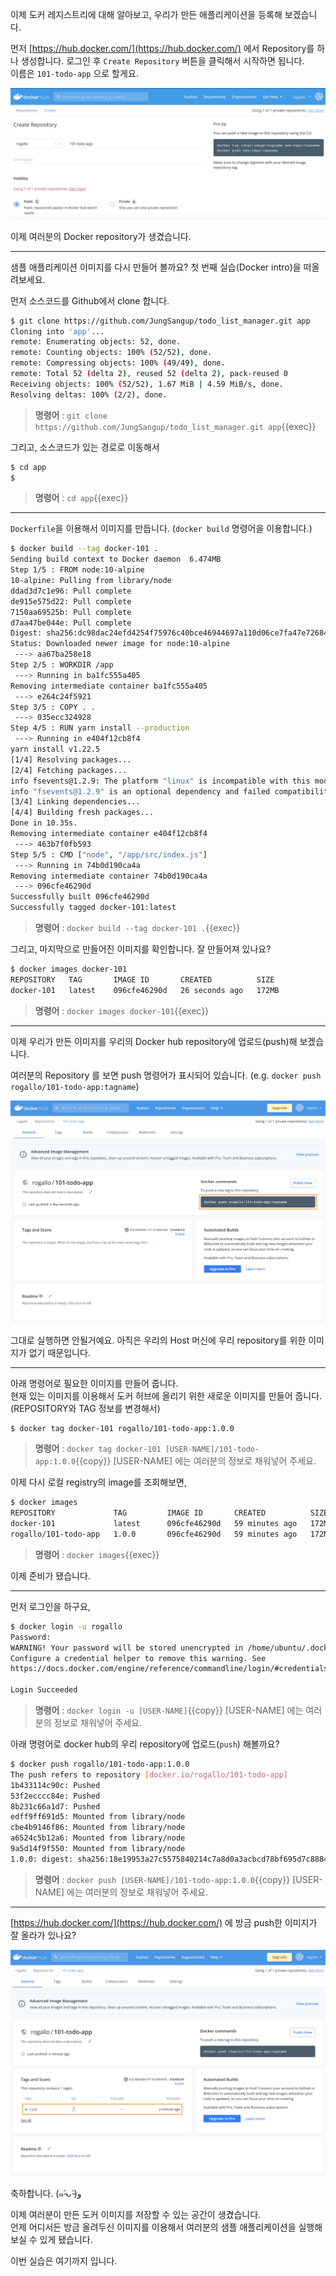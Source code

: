 이제 도커 레지스트리에 대해 알아보고, 우리가 만든 애플리케이션을 등록해 보겠습니다.

먼저 [https://hub.docker.com/](https://hub.docker.com/) 에서 Repository를 하나 생성합니다.
로그인 후 `Create Repository` 버튼을 클릭해서 시작하면 됩니다.   
이름은 `101-todo-app` 으로 할게요.

![](./img/create_repository1.png)

이제 여러분의 Docker repository가 생겼습니다.  

---

샘플 애플리케이션 이미지를 다시 만들어 볼까요?
첫 번째 실습(Docker intro)을 떠올려보세요.

먼저 소스코드를 Github에서 clone 합니다.

```bash
$ git clone https://github.com/JungSangup/todo_list_manager.git app
Cloning into 'app'...
remote: Enumerating objects: 52, done.
remote: Counting objects: 100% (52/52), done.
remote: Compressing objects: 100% (49/49), done.
remote: Total 52 (delta 2), reused 52 (delta 2), pack-reused 0
Receiving objects: 100% (52/52), 1.67 MiB | 4.59 MiB/s, done.
Resolving deltas: 100% (2/2), done.
```

> **명령어** : `git clone https://github.com/JungSangup/todo_list_manager.git app`{{exec}}

그리고, 소스코드가 있는 경로로 이동해서

```bash
$ cd app
$
```

> **명령어** : `cd app`{{exec}}

---

`Dockerfile`을 이용해서 이미지를 만듭니다. (`docker build` 명령어을 이용합니다.)

```bash
$ docker build --tag docker-101 .
Sending build context to Docker daemon  6.474MB
Step 1/5 : FROM node:10-alpine
10-alpine: Pulling from library/node
ddad3d7c1e96: Pull complete
de915e575d22: Pull complete
7150aa69525b: Pull complete
d7aa47be044e: Pull complete
Digest: sha256:dc98dac24efd4254f75976c40bce46944697a110d06ce7fa47e7268470cf2e28
Status: Downloaded newer image for node:10-alpine
 ---> aa67ba258e18
Step 2/5 : WORKDIR /app
 ---> Running in ba1fc555a405
Removing intermediate container ba1fc555a405
 ---> e264c24f5921
Step 3/5 : COPY . .
 ---> 035ecc324928
Step 4/5 : RUN yarn install --production
 ---> Running in e404f12cb8f4
yarn install v1.22.5
[1/4] Resolving packages...
[2/4] Fetching packages...
info fsevents@1.2.9: The platform "linux" is incompatible with this module.
info "fsevents@1.2.9" is an optional dependency and failed compatibility check. Excluding it from installation.
[3/4] Linking dependencies...
[4/4] Building fresh packages...
Done in 10.35s.
Removing intermediate container e404f12cb8f4
 ---> 463b7f0fb593
Step 5/5 : CMD ["node", "/app/src/index.js"]
 ---> Running in 74b0d190ca4a
Removing intermediate container 74b0d190ca4a
 ---> 096cfe46290d
Successfully built 096cfe46290d
Successfully tagged docker-101:latest
```

> **명령어** : `docker build --tag docker-101 .`{{exec}}

그리고, 마지막으로 만들어진 이미지를 확인합니다.
잘 만들어져 있나요?

```bash
$ docker images docker-101
REPOSITORY   TAG       IMAGE ID       CREATED          SIZE
docker-101   latest    096cfe46290d   26 seconds ago   172MB
```

> **명령어** : `docker images docker-101`{{exec}}

---

이제 우리가 만든 이미지를 우리의 Docker hub repository에 업로드(push)해 보겠습니다.

여러분의 Repository 를 보면 push 명령어가 표시되어 있습니다. (e.g. `docker push rogallo/101-todo-app:tagname`)

![](./img/create_repository2.png)

그대로 실행하면 안될거예요.
아직은 우리의 Host 머신에 우리 repository를 위한 이미지가 없기 때문입니다.

---

아래 명령어로 필요한 이미지를 만들어 줍니다.  
현재 있는 이미지를 이용해서 도커 허브에 올리기 위한 새로운 이미지를 만들어 줍니다. (REPOSITORY와 TAG 정보를 변경해서)

```bash
$ docker tag docker-101 rogallo/101-todo-app:1.0.0
```

> **명령어** : `docker tag docker-101 [USER-NAME]/101-todo-app:1.0.0`{{copy}}
> [USER-NAME] 에는 여러분의 정보로 채워넣어 주세요.

이제 다시 로컬 registry의 image를 조회해보면,  

```bash
$ docker images
REPOSITORY             TAG         IMAGE ID       CREATED          SIZE
docker-101             latest      096cfe46290d   59 minutes ago   172MB
rogallo/101-todo-app   1.0.0       096cfe46290d   59 minutes ago   172MB
```

> **명령어** : `docker images`{{exec}}

이제 준비가 됐습니다.

---

먼저 로그인을 하구요,

```bash
$ docker login -u rogallo
Password:
WARNING! Your password will be stored unencrypted in /home/ubuntu/.docker/config.json.
Configure a credential helper to remove this warning. See
https://docs.docker.com/engine/reference/commandline/login/#credentials-store

Login Succeeded
```

> **명령어** : `docker login -u [USER-NAME]`{{copy}}
> [USER-NAME] 에는 여러분의 정보로 채워넣어 주세요.

아래 명령어로 docker hub의 우리 repository에 업로드(`push`) 해볼까요?

```bash
$ docker push rogallo/101-todo-app:1.0.0
The push refers to repository [docker.io/rogallo/101-todo-app]
1b433114c90c: Pushed
53f2ecccc84e: Pushed
8b231c66a1d7: Pushed
edff9ff691d5: Mounted from library/node
cbe4b9146f86: Mounted from library/node
a6524c5b12a6: Mounted from library/node
9a5d14f9f550: Mounted from library/node
1.0.0: digest: sha256:18e19953a27c5575840214c7a8d0a3acbcd78bf695d7c8884f4c401939de8913 size: 1787
```

> **명령어** : `docker push [USER-NAME]/101-todo-app:1.0.0`{{copy}}
> [USER-NAME] 에는 여러분의 정보로 채워넣어 주세요.

---

[https://hub.docker.com/](https://hub.docker.com/) 에 방금 push한 이미지가 잘 올라가 있나요?

![](./img/create_repository3.png)

축하합니다.  (๑˃̵ᴗ˂̵)و

이제 여러분이 만든 도커 이미지를 저장할 수 있는 공간이 생겼습니다.  
언제 어디서든 방금 올려두신 이미지를 이용해서 여러분의 샘플 애플리케이션을 실행해보실 수 있게 됐습니다.  

이번 실습은 여기까지 입니다.

